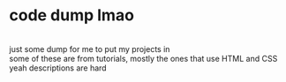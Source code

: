 # code dump lmao
<br>
just some dump for me to put my projects in <br>
some of these are from tutorials, mostly the ones that use HTML and CSS <br>
yeah descriptions are hard
